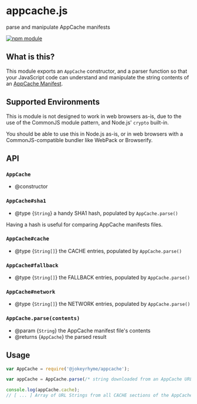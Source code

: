 # appcache.js

parse and manipulate AppCache manifests

[![npm module](https://img.shields.io/npm/v/@jokeyrhyme/appcache.svg)](https://www.npmjs.com/package/@jokeyrhyme/appcache)


## What is this?

This module exports an `AppCache` constructor, and a parser function so that
your JavaScript code can understand and manipulate the string contents of an
[AppCache Manifest](http://www.w3.org/TR/offline-webapps/#offline).


## Supported Environments

This is module is not designed to work in web browsers as-is, due to the use of
the CommonJS module pattern, and Node.js' `crypto` built-in.

You should be able to use this in Node.js as-is, or in web browsers with a
CommonJS-compatible bundler like WebPack or Browserify.


## API

### `AppCache`

- @constructor

### `AppCache#sha1`

- @type {`String`} a handy SHA1 hash, populated by `AppCache.parse()`

Having a hash is useful for comparing AppCache manifests files.

### `AppCache#cache`

- @type {`String[]`} the CACHE entries, populated by `AppCache.parse()`

### `AppCache#fallback`

- @type {`String[]`} the FALLBACK entries, populated by `AppCache.parse()`

### `AppCache#network`

- @type {`String[]`} the NETWORK entries, populated by `AppCache.parse()`

### `AppCache.parse(contents)`

- @param {`String`} the AppCache manifest file's contents
- @returns {`AppCache`} the parsed result


## Usage

```javascript
var AppCache = require('@jokeyrhyme/appcache');

var appCache = AppCache.parse(/* string downloaded from an AppCache URL */);

console.log(appCache.cache);
// [ ... ] Array of URL Strings from all CACHE sections of the AppCache manifest
```
